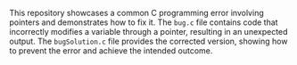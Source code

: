 This repository showcases a common C programming error involving pointers and demonstrates how to fix it. The `bug.c` file contains code that incorrectly modifies a variable through a pointer, resulting in an unexpected output. The `bugSolution.c` file provides the corrected version, showing how to prevent the error and achieve the intended outcome.